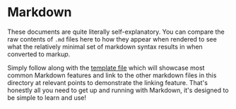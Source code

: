 # Markdown

These documents are quite literally self-explanatory. You can compare the raw contents of `.md` files here to how they appear when rendered to see what the relatively minimal set of markdown syntax results in when converted to mark*up*.

Simply follow along with the [template file](template.md) which will showcase most common Markdown features and link to the other markdown files in this directory at relevant points to demonstrate the linking feature. That's honestly all you need to get up and running with Markdown, it's designed to be simple to learn and use!

